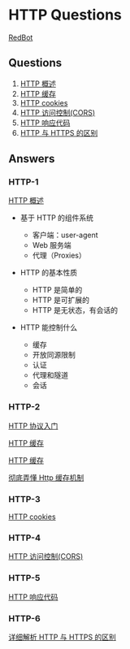 # HTTP Questions

[RedBot](https://redbot.org/)

## Questions

1.  [HTTP 概述](#http-1)
1.  [HTTP 缓存](#http-2)
1.  [HTTP cookies](#http-3)
1.  [HTTP 访问控制(CORS)](#http-4)
1.  [HTTP 响应代码](#http-5)
1.  [HTTP 与 HTTPS 的区别](#http-6)

## Answers

### HTTP-1

[HTTP 概述](https://developer.mozilla.org/zh-CN/docs/Web/HTTP/Overview)

- 基于 HTTP 的组件系统

  - 客户端：user-agent
  - Web 服务端
  - 代理（Proxies）

- HTTP 的基本性质

  - HTTP 是简单的
  - HTTP 是可扩展的
  - HTTP 是无状态，有会话的

- HTTP 能控制什么
  - 缓存
  - 开放同源限制
  - 认证
  - 代理和隧道
  - 会话

### HTTP-2

[HTTP 协议入门](http://www.ruanyifeng.com/blog/2016/08/http.html)

[HTTP 缓存](https://developer.mozilla.org/zh-CN/docs/Web/HTTP/Caching_FAQ)

[HTTP 缓存](https://developers.google.com/web/fundamentals/performance/optimizing-content-efficiency/http-caching?hl=zh-cn)

[彻底弄懂 Http 缓存机制](https://zhuanlan.zhihu.com/p/24467558)

### HTTP-3

[HTTP cookies](https://developer.mozilla.org/zh-CN/docs/Web/HTTP/Cookies)

### HTTP-4

[HTTP 访问控制(CORS)](https://developer.mozilla.org/zh-CN/docs/Web/HTTP/Access_control_CORS)

### HTTP-5

[HTTP 响应代码](https://developer.mozilla.org/zh-CN/docs/Web/HTTP/Status)

### HTTP-6

[详细解析 HTTP 与 HTTPS 的区别](https://juejin.im/entry/58d7635e5c497d0057fae036)
